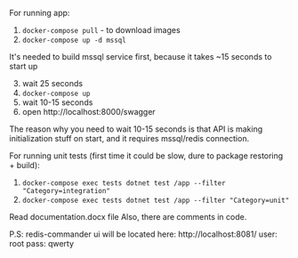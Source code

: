 For running app:

1. `docker-compose pull` - to download images
2. `docker-compose up -d mssql `

It's needed to build mssql service first, 
because it takes ~15 seconds to start up

3. wait 25 seconds
4. `docker-compose up`
5. wait 10-15 seconds
6. open http://localhost:8000/swagger

The reason why you need to wait 10-15 seconds is that API is making initialization stuff on start, and it requires mssql/redis connection.

For running unit tests (first time it could be slow, dure to package restoring + build):
1. `docker-compose exec tests dotnet test /app --filter "Category=integration"`
2. `docker-compose exec tests dotnet test /app --filter "Category=unit"`

Read documentation.docx file
Also, there are comments in code.


P.S:
redis-commander ui will be located here: 
http://localhost:8081/ 
user: root
pass: qwerty

